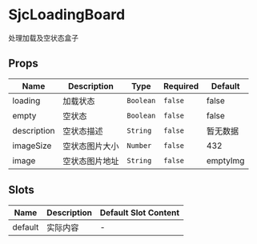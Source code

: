 # SjcLoadingBoard

处理加载及空状态盒子

## Props

<!-- @vuese:SjcLoadingBoard:props:start -->
|Name|Description|Type|Required|Default|
|---|---|---|---|---|
|loading|加载状态|`Boolean`|`false`|false|
|empty|空状态|`Boolean`|`false`|false|
|description|空状态描述|`String`|`false`|暂无数据|
|imageSize|空状态图片大小|`Number`|`false`|432|
|image|空状态图片地址|`String`|`false`|emptyImg|

<!-- @vuese:SjcLoadingBoard:props:end -->


## Slots

<!-- @vuese:SjcLoadingBoard:slots:start -->
|Name|Description|Default Slot Content|
|---|---|---|
|default|实际内容|-|

<!-- @vuese:SjcLoadingBoard:slots:end -->


